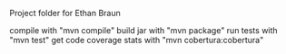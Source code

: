 Project folder for Ethan Braun

compile with "mvn compile"
build jar with "mvn package"
run tests with "mvn test"
get code coverage stats with "mvn cobertura:cobertura"
